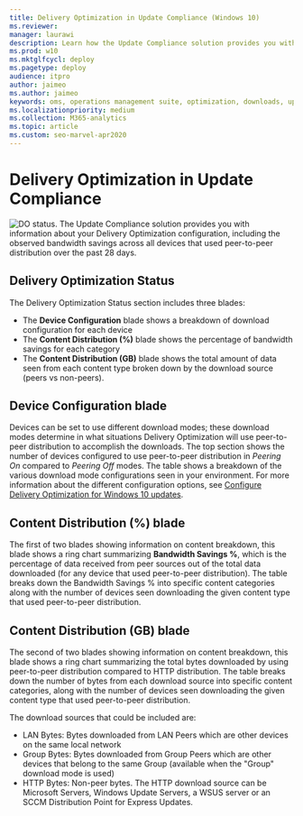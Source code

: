 ```yaml
---
title: Delivery Optimization in Update Compliance (Windows 10)
ms.reviewer: 
manager: laurawi
description: Learn how the Update Compliance solution provides you with information about your Delivery Optimization configuration.
ms.prod: w10
ms.mktglfcycl: deploy
ms.pagetype: deploy
audience: itpro
author: jaimeo
ms.author: jaimeo
keywords: oms, operations management suite, optimization, downloads, updates, log analytics
ms.localizationpriority: medium
ms.collection: M365-analytics
ms.topic: article
ms.custom: seo-marvel-apr2020
---
```


# Delivery Optimization in Update Compliance
![DO status.](images/UC_workspace_DO_status.png)
The Update Compliance solution provides you with information about your Delivery Optimization configuration, including the observed bandwidth savings across all devices that used peer-to-peer distribution over the past 28 days.

## Delivery Optimization Status
 
The Delivery Optimization Status section includes three blades:

- The **Device Configuration** blade shows a breakdown of download configuration for each device
- The **Content Distribution (%)** blade shows the percentage of bandwidth savings for each category
- The **Content Distribution (GB)** blade shows the total amount of data seen from each content type broken down by the download source (peers vs non-peers).

 
## Device Configuration blade
Devices can be set to use different download modes; these download modes determine in what situations Delivery Optimization will use peer-to-peer distribution to accomplish the downloads. The top section shows the number of devices configured to use peer-to-peer distribution in *Peering On* compared to *Peering Off* modes. The table shows a breakdown of the various download mode configurations seen in your environment. For more information about the different configuration options, see [Configure Delivery Optimization for Windows 10 updates](waas-delivery-optimization-setup.md).
 
## Content Distribution (%) blade
The first of two blades showing information on content breakdown, this blade shows a ring chart summarizing **Bandwidth Savings %**, which is the percentage of data received from peer sources out of the total data downloaded (for any device that used peer-to-peer distribution).
The table breaks down the Bandwidth Savings % into specific content categories along with the number of devices seen downloading the given content type that used peer-to-peer distribution.
 
## Content Distribution (GB) blade
The second of two blades showing information on content breakdown, this blade shows a ring chart summarizing the total bytes downloaded by using peer-to-peer distribution compared to HTTP distribution. 
The table breaks down the number of bytes from each download source into specific content categories, along with the number of devices seen downloading the given content type that used peer-to-peer distribution.

The download sources that could be included are:
- LAN Bytes: Bytes downloaded from LAN Peers which are other devices on the same local network
- Group Bytes: Bytes downloaded from Group Peers which are other devices that belong to the same Group (available when the "Group" download mode is used)
- HTTP Bytes: Non-peer bytes. The HTTP download source can be Microsoft Servers, Windows Update Servers, a WSUS server or an SCCM Distribution Point for Express Updates. 
